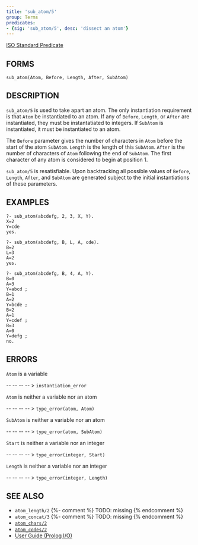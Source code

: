 ```yaml
---
title: 'sub_atom/5'
group: Terms
predicates:
- {sig: 'sub_atom/5', desc: 'dissect an atom'}
---
```

[ISO Standard Predicate](https://www.deransart.fr/prolog/bips.html#subatom)



## FORMS

```
sub_atom(Atom, Before, Length, After, SubAtom)
```

## DESCRIPTION

`sub_atom/5` is used to take apart an atom. The only instantiation requirement is that `Atom` be instantiated to an atom. If any of `Before`, `Length`, or `After` are instantiated, they must be instantatiated to integers. If `SubAtom` is instantiated, it must be instantiated to an atom.

The `Before` parameter gives the number of characters in `Atom` before the start of the atom `SubAtom`. `Length` is the length of this `SubAtom`. `After` is the number of characters of `Atom` following the end of `SubAtom`. The first character of any atom is considered to begin at position 1.

`sub_atom/5` is resatisfiable. Upon backtracking all possible values of `Before`, `Length`, `After`, and `SubAtom` are generated subject to the initial instantiations of these parameters.

## EXAMPLES

```
?- sub_atom(abcdefg, 2, 3, X, Y).
X=2
Y=cde
yes.
```
```
?- sub_atom(abcdefg, B, L, A, cde).
B=2
L=3
A=2
yes.
```
```
?- sub_atom(abcdefg, B, 4, A, Y).
B=0
A=3
Y=abcd ;
B=1
A=2
Y=bcde ;
B=2
A=1
Y=cdef ;
B=3
A=0
Y=defg ;
no.
```

## ERRORS

`Atom` is a variable

-- -- -- -- > `instantiation_error`

`Atom` is neither a variable nor an atom

-- -- -- -- > `type_error(atom, Atom)`

`SubAtom` is neither a variable nor an atom

-- -- -- -- > `type_error(atom, SubAtom)`

`Start` is neither a variable nor an integer

-- -- -- -- > `type_error(integer, Start)`

`Length` is neither a variable nor an integer

-- -- -- -- > `type_error(integer, Length)`


## SEE ALSO

- `atom_length/2` {%- comment %} TODO: missing {% endcomment %}
- `atom_concat/3` {%- comment %} TODO: missing {% endcomment %}
- [`atom_chars/2`](atom_chars.html)
- [`atom_codes/2`](atom_chars.html)
- [User Guide (Prolog I/O)](../guide/10-Prolog-I-O.html)
